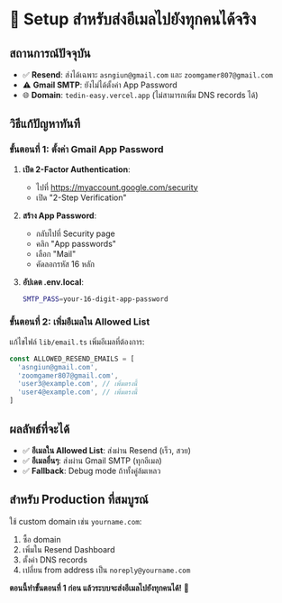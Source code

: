 # 🚀 Setup สำหรับส่งอีเมลไปยังทุกคนได้จริง

## สถานการณ์ปัจจุบัน
- ✅ **Resend**: ส่งได้เฉพาะ `asngiun@gmail.com` และ `zoomgamer807@gmail.com`
- ⚠️ **Gmail SMTP**: ยังไม่ได้ตั้งค่า App Password
- 🌐 **Domain**: `tedin-easy.vercel.app` (ไม่สามารถเพิ่ม DNS records ได้)

## วิธีแก้ปัญหาทันที

### ขั้นตอนที่ 1: ตั้งค่า Gmail App Password

1. **เปิด 2-Factor Authentication**:
   - ไปที่ https://myaccount.google.com/security
   - เปิด "2-Step Verification"

2. **สร้าง App Password**:
   - กลับไปที่ Security page
   - คลิก "App passwords"
   - เลือก "Mail" 
   - คัดลอกรหัส 16 หลัก

3. **อัปเดต .env.local**:
   ```bash
   SMTP_PASS=your-16-digit-app-password
   ```

### ขั้นตอนที่ 2: เพิ่มอีเมลใน Allowed List

แก้ไขไฟล์ `lib/email.ts` เพิ่มอีเมลที่ต้องการ:

```typescript
const ALLOWED_RESEND_EMAILS = [
  'asngiun@gmail.com',
  'zoomgamer807@gmail.com',
  'user3@example.com', // เพิ่มตรงนี้
  'user4@example.com', // เพิ่มตรงนี้
]
```

## ผลลัพธ์ที่จะได้

- ✅ **อีเมลใน Allowed List**: ส่งผ่าน Resend (เร็ว, สวย)
- ✅ **อีเมลอื่นๆ**: ส่งผ่าน Gmail SMTP (ทุกอีเมล)
- ✅ **Fallback**: Debug mode ถ้าทั้งคู่ล้มเหลว

## สำหรับ Production ที่สมบูรณ์

ใช้ custom domain เช่น `yourname.com`:
1. ซื้อ domain
2. เพิ่มใน Resend Dashboard
3. ตั้งค่า DNS records
4. เปลี่ยน from address เป็น `noreply@yourname.com`

**ตอนนี้ทำขั้นตอนที่ 1 ก่อน แล้วระบบจะส่งอีเมลไปยังทุกคนได้!** 🎯
